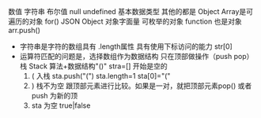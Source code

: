 数值 字符串 布尔值 null undefined   基本数据类型
其他的都是 Object     Array是可遍历的对象 for()
JSON Object  对象字面量 可枚举的对象
function 也是对象
arr.push()  

- 字符串是字符的数组具有 .length属性 具有使用下标访问的能力 str[0]
- 运算符匹配的问题是，选择数组作为数据结构
   只在顶部做操作（push pop）  栈 Stack
   算法+数据结构"()"
   stra=[]  开始是空的
   1. ( 入栈  sta.push("(")  sta.length=1
   sta[0]="("
   2. ) 栈不为空 跟顶部元素进行比较。如果是一对，就把顶部元素pop() 或者 push 为新的顶
   3. sta 为空 true|false